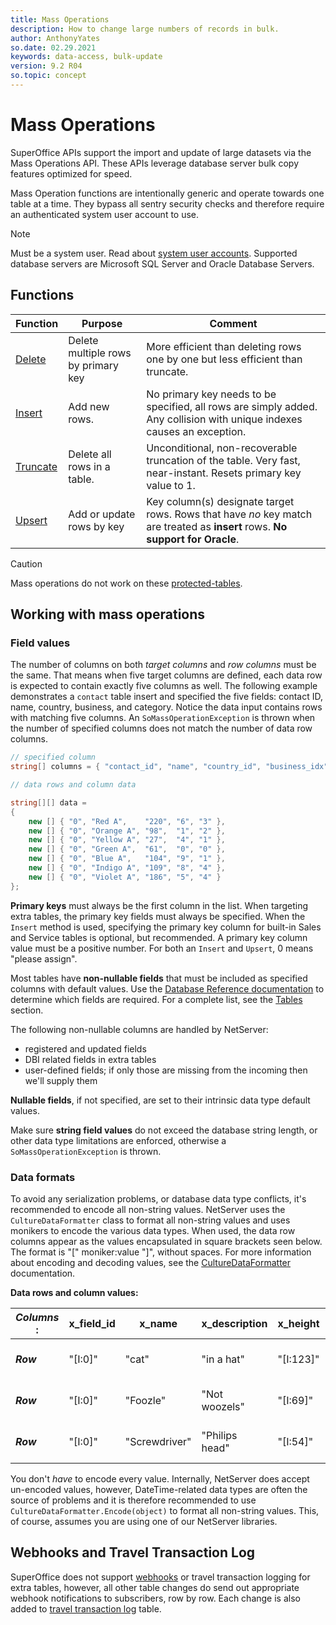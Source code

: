 ```yaml
---
title: Mass Operations
description: How to change large numbers of records in bulk.
author: AnthonyYates
so.date: 02.29.2021
keywords: data-access, bulk-update
version: 9.2 R04
so.topic: concept
---
```


# Mass Operations

SuperOffice APIs support the import and update of large datasets via the Mass Operations API. These APIs leverage database server bulk copy features optimized for speed.

Mass Operation functions are intentionally generic and operate towards one table at a time. They bypass all sentry security checks and therefore require an authenticated system user account to use.

> [!NOTE]
> Must be a system user. Read about [system user accounts][1].
> Supported database servers are Microsoft SQL Server and Oracle Database Servers.

## Functions

| Function  | Purpose            | Comment                         |
|-----------|--------------------|---------------------------------|
| [Delete](delete.md)    | Delete multiple rows by primary key | More efficient than deleting rows one by one but less efficient than truncate. |
| [Insert](insert.md)    | Add new rows.      | No primary key needs to be specified, all rows are simply added. Any collision with unique indexes causes an exception. |
| [Truncate](truncate.md)  | Delete all rows in a table. | Unconditional, non-recoverable truncation of the table. Very fast, near-instant. Resets primary key value to 1. |
| [Upsert](upsert.md)    | Add or update rows by key | Key column(s) designate target rows. Rows that have *no* key match are treated as **insert** rows. **No support for Oracle**. |

> [!CAUTION]
> Mass operations do not work on these [protected-tables][4].

## Working with mass operations

### Field values

The number of columns on both *target columns* and *row columns* must be the same. That means when five target columns are defined, each data row is expected to contain exactly five columns as well. The following example demonstrates a `contact` table insert and specified the five fields: contact ID, name, country, business, and category. Notice the data input contains rows with matching five columns. An `SoMassOperationException` is thrown when the number of specified columns does not match the number of data row columns.

```csharp
// specified column 
string[] columns = { "contact_id", "name", "country_id", "business_idx", "category_idx" };

// data rows and column data

string[][] data = 
{
    new [] { "0", "Red A",    "220", "6", "3" },
    new [] { "0", "Orange A", "98",  "1", "2" },
    new [] { "0", "Yellow A", "27",  "4", "1" },
    new [] { "0", "Green A",  "61",  "0", "0" },
    new [] { "0", "Blue A",   "104", "9", "1" },
    new [] { "0", "Indigo A", "109", "8", "4" },
    new [] { "0", "Violet A", "186", "5", "4" }
};

```

**Primary keys** must always be the first column in the list. When targeting extra tables, the primary key fields must always be specified. When the `Insert` method is used, specifying the primary key column for built-in Sales and Service tables is optional, but recommended. A primary key column value must be a positive number. For both an `Insert` and `Upsert`, 0 means "please assign".

Most tables have **non-nullable fields** that must be included as specified columns with default values. Use the [Database Reference documentation][2] to determine which fields are required. For a complete list, see the [Tables][3] section.

The following non-nullable columns are handled by NetServer:

* registered and updated fields
* DBI related fields in extra tables
* user-defined fields; if only those are missing from the incoming then we'll supply them

**Nullable fields**, if not specified, are set to their intrinsic data type default values.

Make sure **string field values** do not exceed the database string length, or other data type limitations are enforced, otherwise a `SoMassOperationException` is thrown.

### Data formats

To avoid any serialization problems, or database data type conflicts, it's recommended to encode all non-string values. NetServer uses the `CultureDataFormatter` class to format all non-string values and uses monikers to encode the various data types. When used, the data row columns appear as the values encapsulated in square brackets seen below. The format is "[" moniker:value "]", without spaces. For more information about encoding and decoding values, see the [CultureDataFormatter][5] documentation.

**Data rows and column values:**

| *Columns* :| x_field_id | x_name       | x_description | x_height   | x_width    |
|----------|-----------|-------------|-------------|-----------|-----------|
| _**Row**_ | "[I:0]"    | "cat"        | "in a hat"   | "[I:123]"  | "[F:321.4] "|
| _**Row**_ | "[I:0]"    | "Foozle"     | "Not woozels" | "[I:69]"   | "[F:123.5] "|
| _**Row**_ | "[I:0]"    | "Screwdriver" | "Philips head" | "[I:54]"   | "[F:345.3] "|

You don't *have* to encode every value. Internally, NetServer does accept un-encoded values, however, DateTime-related data types are often the source of problems and it is therefore recommended to use `CultureDataFormatter.Encode(object)` to format all non-string values. This, of course, assumes you are using one of our NetServer libraries.

## Webhooks and Travel Transaction Log

SuperOffice does not support [webhooks][6] or travel transaction logging for extra tables, however, all other table changes do send out appropriate webhook notifications to subscribers, row by row. Each change is also added to [travel transaction log][3] table.

<!-- Referenced links -->
[1]: ../../../authentication/online/auth-application/index.md
[2]: ../../../database/index.yml
[3]: ../../../database/tables/index.md
[4]: protected-tables.md
[5]: ../../globalization-and-localization/culture/culturedataformatter.md
[6]: ../../webhooks/index.md
